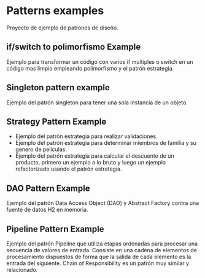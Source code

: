 # Patterns examples
Proyecto de ejemplo de patrones de diseño.

## if/switch to polimorfismo Example
Ejemplo para transformar un código con varios if multiples o switch en un código mas limpio empleando polimorfismo y el patrón estrategia.

## Singleton pattern example
Ejemplo del patrón singleton para tener una sola instancia de un objeto.

## Strategy Pattern Example
- Ejemplo del patrón estrategia para realizar validaciones.
- Ejemplo del patrón estrategia para determinar miembros de familia y su genero de películas.
- Ejemplo del patrón estrategia para calcular el descuento de un producto, primero un ejemplo a lo bruto y luego un ejemplo refactorizado usando el patrón estrategia.

## DAO Pattern Example
Ejemplo del patrón Data Access Object (DAO) y Abstract Factory contra una fuente de datos H2 en memoria.

## Pipeline Pattern Example
Ejemplo del patrón Pipeline que utiliza etapas ordenadas para procesar una secuencia de valores de entrada.
Consiste en una cadena de elementos de procesamiento dispuestos de forma que la salida de cada elemento es la entrada del siguiente.
Chain of Responsibility es un patrón muy similar y relacionado.
